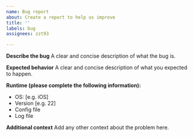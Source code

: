 ```yaml
---
name: Bug report
about: Create a report to help us improve
title: ''
labels: bug
assignees: zzt93

---
```


**Describe the bug**
A clear and concise description of what the bug is.

**Expected behavior**
A clear and concise description of what you expected to happen.


**Runtime (please complete the following information):**
 - OS: [e.g. iOS]
 - Version [e.g. 22]
 - Config file 
 - Log file


**Additional context**
Add any other context about the problem here.
